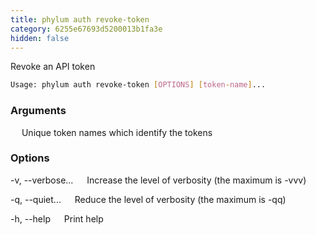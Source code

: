 ```yaml
---
title: phylum auth revoke-token
category: 6255e67693d5200013b1fa3e
hidden: false
---
```


Revoke an API token

```sh
Usage: phylum auth revoke-token [OPTIONS] [token-name]...
```

### Arguments


&emsp; Unique token names which identify the tokens

### Options

-v, --verbose...
&emsp; Increase the level of verbosity (the maximum is -vvv)

-q, --quiet...
&emsp; Reduce the level of verbosity (the maximum is -qq)

-h, --help
&emsp; Print help
